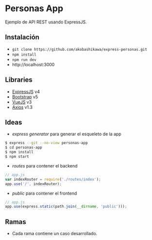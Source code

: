 # Personas App

Ejemplo de API REST usando ExpressJS.

## Instalación

- `git clone https://github.com/akobashikawa/express-personas.git`
- `npm install`
- `npm run dev`
- http://localhost:3000

## Libraries

- [ExpressJS](https://expressjs.com/es/) v4
- [Bootstrap](https://getbootstrap.com/) v5
- [VueJS](https://vuejs.org/) v3
- [Axios](https://axios-http.com/) v1.3

## Ideas

- _express generator_ para generar el esqueleto de la app

```bash
$ express --git --no-view personas-app
$ cd personas-app
$ npm install
$ npm start
```

- _routes_ para contener el backend

```js
// app.js
var indexRouter = require('./routes/index');
app.use('/', indexRouter);
```

- _public_ para contener el frontend

```js
// app.js
app.use(express.static(path.join(__dirname, 'public')));
```

## Ramas

- Cada rama contiene un caso desarrollado.
